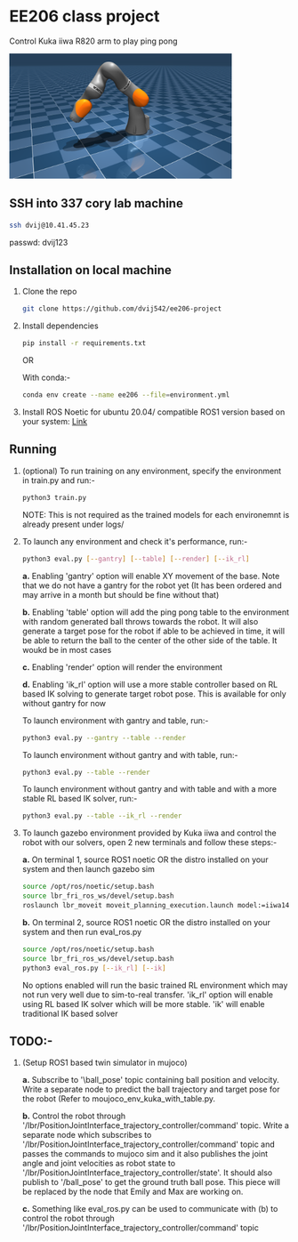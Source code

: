 # EE206 class project

Control Kuka iiwa R820 arm to play ping pong

<p float="left">
  <img src="iiwa_14.png" width="400">
</p>

## SSH into 337 cory lab machine

```bash 
ssh dvij@10.41.45.23
```

passwd: dvij123

## Installation on local machine

1. Clone the repo

    ```bash
   git clone https://github.com/dvij542/ee206-project
    ```

3. Install dependencies

    ```bash
   pip install -r requirements.txt
    ```

    OR 
    
    With conda:-
    
    ```bash
   conda env create --name ee206 --file=environment.yml
    ``` 

5. Install ROS Noetic for ubuntu 20.04/ compatible ROS1 version based on your system: [Link](https://wiki.ros.org/noetic/Installation/Ubuntu)

## Running

1. (optional) To run training on any environment, specify the environment in train.py and run:-

    ```bash
   python3 train.py
    ```
    
    NOTE: This is not required as the trained models for each environemnt is already present under logs/

3. To launch any environment and check it's performance, run:-

    ```bash
   python3 eval.py [--gantry] [--table] [--render] [--ik_rl]
    ```
  
    **a.** Enabling 'gantry' option will enable XY movement of the base. Note that we do not have a gantry for the robot yet (It has been ordered and may arrive in a month but should be fine without that)
    
    **b.** Enabling 'table' option will add the ping pong table to the environment with random generated ball throws towards the robot. It will also generate a target pose for the robot if able to be achieved in time, it will be able to return the ball to the center of the other side of the table. It woukd be in most cases
    
    **c.** Enabling 'render' option will render the environment
    
    **d.** Enabling 'ik_rl' option will use a more stable controller based on RL based IK solving to generate target robot pose. This is available for only without gantry for now
    
    To launch environment with gantry and table, run:-
    
    ```bash
   python3 eval.py --gantry --table --render
    ```
    
    To launch environment without gantry and with table, run:-
    
    ```bash
   python3 eval.py --table --render
    ```
    
    To launch environment without gantry and with table and with a more stable RL based IK solver, run:-
    
    ```bash
   python3 eval.py --table --ik_rl --render
    ```

5. To launch gazebo environment provided by Kuka iiwa and control the robot with our solvers, open 2 new terminals and follow these steps:-

    **a.** On terminal 1, source ROS1 noetic OR the distro installed on your system and then launch gazebo sim
    
    ```bash 
    source /opt/ros/noetic/setup.bash
    source lbr_fri_ros_ws/devel/setup.bash
    roslaunch lbr_moveit moveit_planning_execution.launch model:=iiwa14 sim:=true 
    ```
    
    **b.** On terminal 2, source ROS1 noetic OR the distro installed on your system and then run eval_ros.py
    
    ```bash 
    source /opt/ros/noetic/setup.bash
    source lbr_fri_ros_ws/devel/setup.bash
    python3 eval_ros.py [--ik_rl] [--ik] 
    ```
    
    No options enabled will run the basic trained RL environment which may not run very well due to sim-to-real transfer. 'ik_rl' option will enable using RL based IK solver which will be more stable. 'ik' will enable traditional IK based solver

## TODO:-

1. (Setup ROS1 based twin simulator in mujoco)

    **a.** Subscribe to '\ball_pose' topic containing ball position and velocity. Write a separate node to predict the ball trajectory and target pose for the robot (Refer to moujoco_env_kuka_with_table.py.
    
    **b.** Control the robot through '/lbr/PositionJointInterface_trajectory_controller/command' topic. Write a separate node which subscribes to '/lbr/PositionJointInterface_trajectory_controller/command' topic and passes the commands to mujoco sim and it also publishes the joint angle and joint velocities as robot state to '/lbr/PositionJointInterface_trajectory_controller/state'. It should also publish to '/ball_pose' to get the ground truth ball pose. This piece will be replaced by the node that Emily and Max are working on. 
    
    **c.** Something like eval_ros.py can be used to communicate with (b) to control the robot through '/lbr/PositionJointInterface_trajectory_controller/command' topic
